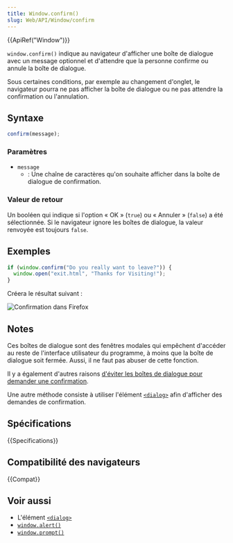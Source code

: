 ```yaml
---
title: Window.confirm()
slug: Web/API/Window/confirm
---
```


{{ApiRef("Window")}}

`window.confirm()` indique au navigateur d'afficher une boîte de dialogue avec un message optionnel et d'attendre que la personne confirme ou annule la boîte de dialogue.

Sous certaines conditions, par exemple au changement d'onglet, le navigateur pourra ne pas afficher la boîte de dialogue ou ne pas attendre la confirmation ou l'annulation.

## Syntaxe

```js
confirm(message);
```

### Paramètres

- `message`
  - : Une chaîne de caractères qu'on souhaite afficher dans la boîte de dialogue de confirmation.

### Valeur de retour

Un booléen qui indique si l'option «&nbsp;OK&nbsp;» (`true`) ou «&nbsp;Annuler&nbsp;» (`false`) a été sélectionnée. Si le navigateur ignore les boîtes de dialogue, la valeur renvoyée est toujours `false`.

## Exemples

```js
if (window.confirm("Do you really want to leave?")) {
  window.open("exit.html", "Thanks for Visiting!");
}
```

Créera le résultat suivant&nbsp;:

![Confirmation dans Firefox](firefoxcomfirmdialog_zpsf00ec381.png)

## Notes

Ces boîtes de dialogue sont des fenêtres modales qui empêchent d'accéder au reste de l'interface utilisateur du programme, à moins que la boîte de dialogue soit fermée. Aussi, il ne faut pas abuser de cette fonction.

Il y a également d'autres raisons [d'éviter les boîtes de dialogue pour demander une confirmation](https://alistapart.com/article/neveruseawarning/).

Une autre méthode consiste à utiliser l'élément [`<dialog>`](/fr/docs/Web/HTML/Element/dialog) afin d'afficher des demandes de confirmation.

## Spécifications

{{Specifications}}

## Compatibilité des navigateurs

{{Compat}}

## Voir aussi

- L'élément [`<dialog>`](/fr/docs/Web/HTML/Element/dialog)
- [`window.alert()`](/fr/docs/Web/API/Window/alert)
- [`window.prompt()`](/fr/docs/Web/API/Window/prompt)
